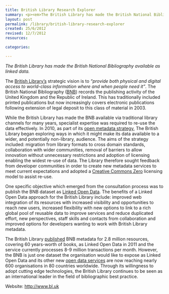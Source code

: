```yaml
---
title: British Library Research Explorer
summary: <p><em>The British Library has made the British National Bibliography available as linked data.</em></p>
layout: post
permalink: /library/british-library-research-explorer
created: 25/6/2012
revised: 12/7/2012
resources:

categories:

---
```


<p><em>The British Library has made the British National Bibliography available as linked data.</em></p>
<p>The <a href="http://www.bl.uk/" rel="nofollow">British Library’s</a> strategic vision is to <em>“provide both physical and digital access to world-class information where and when people need it”</em>. The British National Bibliography (<a href="http://bnb.data.bl.uk/" rel="nofollow">BNB</a>) records the publishing activity of the United Kingdom and the Republic of Ireland. This has traditionally included printed publications but now increasingly covers electronic publications following extension of legal deposit to this class of material in 2003.</p>
<p>While the British Library has made the BNB available via traditional library channels for many years, specialist expertise was required to re-use the data effectively. In 2010, as part of its <a href="http://www.slideshare.net/nw13/wiki-opening-the-b-ls-data" rel="nofollow">open metadata strategy</a>, The British Library began exploring ways in which it might make its data available to a wider, and potentially non-library, audience. The aims of the strategy included: migration from library formats to cross domain standards, collaboration with wider communities, removal of barriers to allow innovation without unnecessary restrictions and adoption of licensing enabling the widest re-use of data. The Library therefore sought feedback from developer communities in order to create new metadata services to meet current expectations and adopted a <a href="http://creativecommons.org/publicdomain/zero/1.0/" rel="nofollow">Creative Commons Zero</a> licensing model to assist re-use. </p>
<p>One specific objective which emerged from the consultation process was to publish the BNB dataset as <a href="http://en.wikipedia.org/wiki/Linked_data" rel="nofollow">Linked Open Data</a>. The benefits of a Linked Open Data approach for the British Library include: improved web integration of its resources with increased visibility and opportunities to reach new users, increased flexibility with new options to link to a rich global pool of reusable data to improve services and reduce duplicated effort, new perspectives, staff skills and contacts from collaboration and improved options for developers wanting to work with British Library metadata.</p>
<p>The British Library <a href="http://www.bl.uk/bibliographic/datafree.html#lod" rel="nofollow">published</a> BNB metadata for 2.8 million resources, covering 60 years-worth of books, as Linked Open Data in 2011 and the service currently processes 8-9 million transactions per month. However, the BNB is just one dataset the organisation would like to expose as Linked Open Data and its other new <a href="http://www.bl.uk/bibliographic/datafree.html" rel="nofollow">open data services</a> are now reaching nearly 600 organisations in 80 countries worldwide. Through its willingness to adopt cutting edge technologies, the British Library continues to be seen as an international leader in the field of bibliographic best practice.</p>
<p>Website: <a href="http://www.bl.uk/" rel="nofollow">http://www.bl.uk</a></p>

